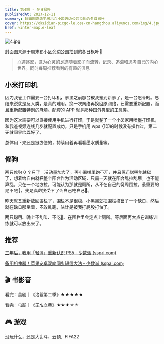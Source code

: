 ```yaml
---
title: 第4期 - 冬日枫叶
publishedAt: 2023-12-11
summary: 封面图来源于周末在小区旁边公园拍到的冬日枫叶
cover: https://obsidian-picgo-le.oss-cn-hangzhou.aliyuncs.com/img/4.jpg
href: winter-maple-leaf
---
```

![4.jpg](https://obsidian-picgo-le.oss-cn-hangzhou.aliyuncs.com/img/4.jpg)

封面图来源于周末在小区旁边公园拍到的冬日枫叶🍁

>心迹逐影，意为心灵的足迹随着影子而流转，记录、追溯和思考自己的内心世界。同时每周推荐看到的有趣的信息

## 小米打印机

因为我爸工作需要一台打印机，家里之前那台被我搬到新家了，是一台惠普的。总结来说就是反人类，是真的难用。换一次网络再换回原网络，还需要重新配置，而且重新配置特别的麻烦。配套的 APP 就是那种国外典型的工具类。

因为这次需要可以直接使用手机进行打印，于是就整了一个小米家用喷墨打印机，和我爸视频连线几步就配置成功。只是手机用 wps 打印的时候没有操作过，第二天就回家给弄好了。

总体用下来还是挺方便的，持续用着再看看墨水质量等。

## 修狗

两只修狗 8 个月了，活动量加大了，再小围栏里跑不开，并且俩还聪明能越狱了，想着给自由就把整个阳台作为活动区域，只需一天就在阳台乱拉乱尿，也不能算乱，只在一个地方拉，可能认为那就是厕所，从不在自己的窝周围拉。最重要的是不吃💩，我是真的接受不了会自己吃自己💩。

昨天就又重新放回围栏了，围栏不是很稳，小黑黑就把围栏挤出了一个缺口，然后就在缺口那坐着，不敢乱跑，估计是被我打屁股打怕了。

两只聪明、晚上不乱叫、不吃💩、在围栏里会定点上厕所。等后面再大点在训练训练就可以放出来了。

## 推荐

[三年后，我用「轻薄」重新认识 PS5 - 少数派 (sspai.com)](https://sspai.com/post/84916)

[备用机神器！苹果安卓双向同步短信大法 - 少数派 (sspai.com)](https://sspai.com/post/84621)

## 🎬 书影音

看完：美剧｜《洛基第二季》★★★★★

看完：电影｜《无名之辈》★★★☆☆

## 🎮 游戏

没玩什么，还是大乱斗、云顶、FIFA22
